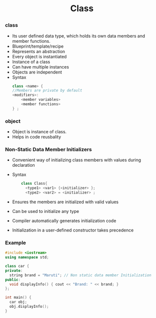 <h1 style="text-align:center;"> Class </p>

### class

- Its user defined data type, which holds its own data members and member functions.
- Blueprint/template/recipe
- Represents an abstraction
- Every object is instantiated
- Instance of a class
- Can have multiple instances
- Objects are independent
- Syntax
  ```cpp
  class <name> {
  //Members are private by default
  <modifiers>:
      <member variables>
      <member functions>
  } ;
  ```

### object

- Object is instance of class.
- Helps in code reusbality

### Non-Static Data Member Initializers

- Convenient way of initializing class members with values during declaration
- Syntax

  ```cpp
      class Class{
        <type1> <var1> {<initializer> };
        <type2> <var2> = <initializer> ;
  ```

- Ensures the members are initialized with valid values
- Can be used to initialize any type
- Compiler automatically generates initialization code
- Initialization in a user-defined constructor takes precedence

### Example

```cpp
#include <iostream>
using namespace std;

class car {
private:
  string brand = "Maruti"; // Non static data member Initialization
public:
  void displayInfo() { cout << "Brand: " << brand; }
};

int main() {
  car obj;
  obj.displayInfo();
}
```
